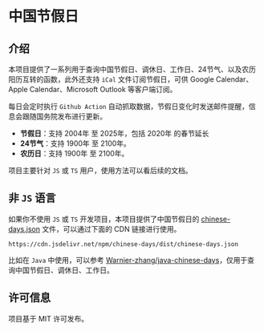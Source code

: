 # 中国节假日

## 介绍

本项目提供了一系列用于查询中国节假日、调休日、工作日、24节气、以及农历阳历互转的函数，此外还支持 `iCal` 文件订阅节假日，可供 Google Calendar、Apple Calendar、Microsoft Outlook 等客户端订阅。

每日会定时执行 `Github Action` 自动抓取数据，节假日变化时发送邮件提醒，信息会跟随国务院发布进行更新。

+ **节假日**：支持 2004年 至 2025年，包括 2020年 的春节延长
+ **24节气**：支持 1900年 至 2100年。
+ **农历日**：支持 1900年 至 2100年。

项目主要针对 `JS` 或 `TS` 用户，使用方法可以看后续的文档。

## 非 `JS` 语言

如果你不使用 `JS` 或 `TS` 开发项目，本项目提供了中国节假日的 [chinese-days.json](https://cdn.jsdelivr.net/npm/chinese-days/dist/chinese-days.json) 文件，可以通过下面的 CDN 链接进行使用。

```
https://cdn.jsdelivr.net/npm/chinese-days/dist/chinese-days.json
```

比如在 `Java` 中使用，可以参考 [Warnier-zhang/java-chinese-days](https://github.com/Warnier-zhang/java-chinese-days)，仅用于查询中国节假日、调休日、工作日。

## 许可信息

项目基于 MIT 许可发布。